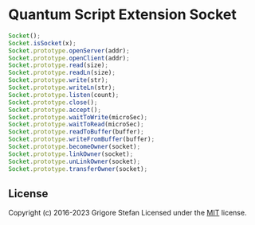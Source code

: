 # Quantum Script Extension Socket

```javascript
Socket();
Socket.isSocket(x);
Socket.prototype.openServer(addr);
Socket.prototype.openClient(addr);
Socket.prototype.read(size);
Socket.prototype.readLn(size);
Socket.prototype.write(str);
Socket.prototype.writeLn(str);
Socket.prototype.listen(count);
Socket.prototype.close();
Socket.prototype.accept();
Socket.prototype.waitToWrite(microSec);
Socket.prototype.waitToRead(microSec);
Socket.prototype.readToBuffer(buffer);
Socket.prototype.writeFromBuffer(buffer);
Socket.prototype.becomeOwner(socket);
Socket.prototype.linkOwner(socket);
Socket.prototype.unLinkOwner(socket);
Socket.prototype.transferOwner(socket);
```

## License

Copyright (c) 2016-2023 Grigore Stefan
Licensed under the [MIT](LICENSE) license.
